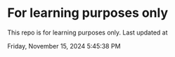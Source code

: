 # For learning purposes only
This repo is for learning purposes only.
Last updated at

Friday, November 15, 2024 5:45:38 PM

